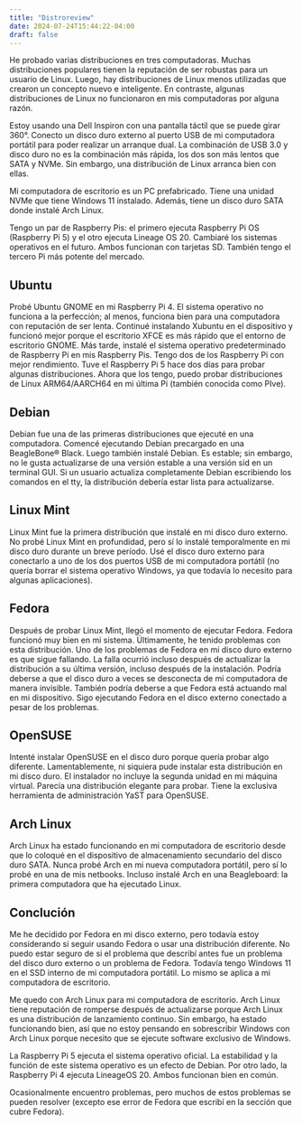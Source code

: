 ```yaml
---
title: "Distroreview"
date: 2024-07-24T15:44:22-04:00
draft: false
---
```


He probado varias distribuciones en tres computadoras. Muchas distribuciones populares tienen la reputación de ser robustas para un usuario de Linux. Luego, hay distribuciones de Linux menos utilizadas que crearon un concepto nuevo e inteligente. En contraste, algunas distribuciones de Linux no funcionaron en mis computadoras por alguna razón.

Estoy usando una Dell Inspiron con una pantalla táctil que se puede girar 360°. Conecto un disco duro externo al puerto USB de mi computadora portátil para poder realizar un arranque dual. La combinación de USB 3.0 y disco duro no es la combinación más rápida, los dos son más lentos que SATA y NVMe. Sin embargo, una distribución de Linux arranca bien con ellas.

Mi computadora de escritorio es un PC prefabricado. Tiene una unidad NVMe que tiene Windows 11 instalado. Además, tiene un disco duro SATA donde instalé Arch Linux.

Tengo un par de Raspberry Pis: el primero ejecuta Raspberry Pi OS (Raspberry Pi 5) y el otro ejecuta Lineage OS 20. Cambiaré los sistemas operativos en el futuro. Ambos funcionan con tarjetas SD. También tengo el tercero Pi más potente del mercado.

## Ubuntu
Probé Ubuntu GNOME en mi Raspberry Pi 4. El sistema operativo no funciona a la perfección; al menos, funciona bien para una computadora con reputación de ser lenta. Continué instalando Xubuntu en el dispositivo y funcionó mejor porque el escritorio XFCE es más rápido que el entorno de escritorio GNOME. Más tarde, instalé el sistema operativo predeterminado de Raspberry Pi en mis Raspberry Pis. Tengo dos de los Raspberry Pi con mejor rendimiento. Tuve el Raspberry Pi 5 hace dos días para probar algunas distribuciones. Ahora que los tengo, puedo probar distribuciones de Linux ARM64/AARCH64 en mi última Pi (también conocida como PIve).

## Debian
Debian fue una de las primeras distribuciones que ejecuté en una computadora. Comencé ejecutando Debian precargado en una BeagleBone® Black. Luego también instalé Debian. Es estable; sin embargo, no le gusta actualizarse de una versión estable a una versión sid en un terminal GUI. Si un usuario actualiza completamente Debian escribiendo los comandos en el tty, la distribución debería estar lista para actualizarse.

## Linux Mint
Linux Mint fue la primera distribución que instalé en mi disco duro externo. No probé Linux Mint en profundidad, pero sí lo instalé temporalmente en mi disco duro durante un breve período. Usé el disco duro externo para conectarlo a uno de los dos puertos USB de mi computadora portátil (no quería borrar el sistema operativo Windows, ya que todavía lo necesito para algunas aplicaciones).

## Fedora
Después de probar Linux Mint, llegó el momento de ejecutar Fedora. Fedora funcionó muy bien en mi sistema. Últimamente, he tenido problemas con esta distribución. Uno de los problemas de Fedora en mi disco duro externo es que sigue fallando. La falla ocurrió incluso después de actualizar la distribución a su última versión, incluso después de la instalación. Podría deberse a que el disco duro a veces se desconecta de mi computadora de manera invisible. También podría deberse a que Fedora está actuando mal en mi dispositivo. Sigo ejecutando Fedora en el disco externo conectado a pesar de los problemas.

## OpenSUSE
Intenté instalar OpenSUSE en el disco duro porque quería probar algo diferente. Lamentablemente, ni siquiera pude instalar esta distribución en mi disco duro. El instalador no incluye la segunda unidad en mi máquina virtual. Parecía una distribución elegante para probar. Tiene la exclusiva herramienta de administración YaST para OpenSUSE.

## Arch Linux
Arch Linux ha estado funcionando en mi computadora de escritorio desde que lo coloqué en el dispositivo de almacenamiento secundario del disco duro SATA. Nunca probé Arch en mi nueva computadora portátil, pero sí lo probé en una de mis netbooks. Incluso instalé Arch en una Beagleboard: la primera computadora que ha ejecutado Linux.

## Conclución
Me he decidido por Fedora en mi disco externo, pero todavía estoy considerando si seguir usando Fedora o usar una distribución diferente. No puedo estar seguro de si el problema que describí antes fue un problema del disco duro externo o un problema de Fedora. Todavía tengo Windows 11 en el SSD interno de mi computadora portátil. Lo mismo se aplica a mi computadora de escritorio.

Me quedo con Arch Linux para mi computadora de escritorio. Arch Linux tiene reputación de romperse después de actualizarse porque Arch Linux es una distribución de lanzamiento continuo. Sin embargo, ha estado funcionando bien, así que no estoy pensando en sobrescribir Windows con Arch Linux porque necesito que se ejecute software exclusivo de Windows.

La Raspberry Pi 5 ejecuta el sistema operativo oficial. La estabilidad y la función de este sistema operativo es un efecto de Debian. Por otro lado, la Raspberry Pi 4 ejecuta LineageOS 20. Ambos funcionan bien en común.

Ocasionalmente encuentro problemas, pero muchos de estos problemas se pueden resolver (excepto ese error de Fedora que escribí en la sección que cubre Fedora).
